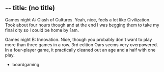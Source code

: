 --
title: (no title)
--
<p>Games night A: Clash of Cultures. Yeah, nice, feels a lot like Civilization. Took about four hours though and at the end I was begging them to take my final city so I could be home by 1am.</p>

<p>Games night B: Innovation. Nice, though you probably don't want to play more than three games in a row. 3rd edition Oars seems very overpowered. In a four-player game, it practically cleaned out an age and a half with one play.</p><ul class="filed-as"><li>boardgaming</li></ul>